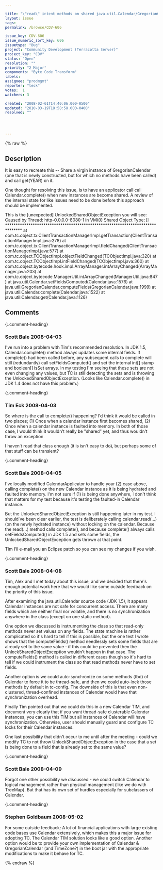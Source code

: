 ```yaml
---

title: "\"read\" intent methods on shared java.util.Calendar/GregorianCalender can throw UnlockedSharedObjectException"
layout: issue
tags: 
permalink: /browse/CDV-606

issue_key: CDV-606
issue_numeric_sort_key: 606
issuetype: "Bug"
project: "Community Development (Terracotta Server)"
project_key: "CDV"
status: "Open"
resolution: ""
priority: "2 Major"
components: "Byte Code Transform"
labels: 
assignee: "prodmgmt"
reporter: "teck"
votes:  1
watchers: 3

created: "2008-02-01T14:40:06.000-0500"
updated: "2010-03-19T18:58:58.000-0400"
resolved: ""




---
```


{% raw %}

## Description

<div markdown="1" class="description">

It is easy to recreate this -- Share a virgin instance of GregorianCalendar (one that is newly constructed, but for which no methods have been called) and call get(YEAR) on it. 

One thought for resolving this issue, is to have an applicator call call Calendar.complete() when new instances are become shared. A review of the internal state for like issues need to be done before this approach should be implemented.

This is the [unexpected] UnlockedSharedObjectException you will see:
    Caused by Thread: http-0.0.0.0-8080-1  in  VM(0)
    Shared Object Type: [I
\*\*\*\*\*\*\*\*\*\*\*\*\*\*\*\*\*\*\*\*\*\*\*\*\*\*\*\*\*\*\*\*\*\*\*\*\*\*\*\*\*\*\*\*\*\*\*\*\*\*\*\*\*\*\*\*\*\*\*\*\*\*\*\*\*\*\*\*\*\*\*\*\*\*\*\*\*\*\*
        at com.tc.object.tx.ClientTransactionManagerImpl.getTransaction(ClientTransactionManagerImpl.java:278)
        at com.tc.object.tx.ClientTransactionManagerImpl.fieldChanged(ClientTransactionManagerImpl.java:577)
        at com.tc.object.TCObjectImpl.objectFieldChanged(TCObjectImpl.java:320)
        at com.tc.object.TCObjectImpl.intFieldChanged(TCObjectImpl.java:360)
        at com.tc.object.bytecode.hook.impl.ArrayManager.intArrayChanged(ArrayManager.java:203)
        at com.tc.object.bytecode.ManagerUtil.intArrayChanged(ManagerUtil.java:847)
        at java.util.Calendar.setFieldsComputed(Calendar.java:1576)
        at java.util.GregorianCalendar.computeFields(GregorianCalendar.java:1999)
        at java.util.Calendar.complete(Calendar.java:1522)
        at java.util.Calendar.get(Calendar.java:1126)


</div>

## Comments


{:.comment-heading}
### **Scott Bale** <span class="date">2008-04-03</span>

<div markdown="1" class="comment">

I've run into a problem with Tim's recommended resolution.  In JDK 1.5, Calendar.complete() method always updates some internal fields.  If complete() had been called before, any subsequent calls to complete will still (redundantly) call setFieldsComputed() and set the internal int[] stamp and boolean[] isSet arrays.  In my testing I'm seeing that these sets are not even changing any values, but TC is still detecting the sets and is throwing the UnlockedSharedObjectException.  (Looks like Calendar.complete() in JDK 1.4 does not have this problem.)

</div>


{:.comment-heading}
### **Tim Eck** <span class="date">2008-04-03</span>

<div markdown="1" class="comment">

So where is the call to complete() happening? I'd think it would be called in two places; (1) Once when a calendar instance first becomes shared, (2) Once when a calendar instance is faulted into memory. In both of those case, I would think it wouldn't really be "shared" yet, and thus wouldn't throw an exception. 

I haven't read that class enough (it is isn't easy to do), but perhaps some of that stuff can be transient? 



</div>


{:.comment-heading}
### **Scott Bale** <span class="date">2008-04-05</span>

<div markdown="1" class="comment">

I've locally modified CalendarApplicator to handle your (2) case above, calling complete() on the new Calendar instance as it is being hydrated and faulted into memory.  I'm not sure if (1) is being done anywhere, I don't think that matters for my test because it's testing the faulted-in Calendar instance.

But the UnlockedSharedObjectException is still happening later in my test.  I should've been clear earlier, the test is deliberately calling calendar.read(...) (on the newly hydrated instance) without locking on the calendar.  Because the read(...) method calls complete(), and because complete() always calls setFieldsComputed() in JDK 1.5 and sets some fields, the UnlockedSharedObjectException gets thrown at that point.

Tim I'll e-mail you an Eclipse patch so you can see my changes if you wish.

</div>


{:.comment-heading}
### **Scott Bale** <span class="date">2008-04-08</span>

<div markdown="1" class="comment">

Tim, Alex and I met today about this issue, and we decided that there's enough potential work here that we would like some outside feedback on the priority of this issue.

After examining the java.util.Calendar source code (JDK 1.5), it appears Calendar instances are not safe for concurrent access.  There are many fields which are neither final nor volatile, and there is no synchronization anywhere in the class (except on one static method).

One option we discussed is instrumenting the class so that read-only methods never set values on any fields.  The state machine is rather complicated so it's hard to tell if this is possible, but the one test I wrote shows that the computeFields() method needlessly sets some fields that are already set to the same value - if this could be prevented then the UnlockSharedObjectException wouldn't happen in that case.   The computeFields() method is called in different cases though so it's hard to tell if we could instrument the class so that read methods never have to set fields.

Another option is we could auto-synchronize on some methods (tbd) of Calendar to force it to be thread-safe, and then we could auto-lock those methods by default in tc-config.  The downside of this is that even non-clustered, thread-confined instances of Calendar would have that synchronization overhead.

Finally Tim pointed out that we could do this in a new Calendar TIM, and document very clearly that if you want thread-safe clusterable Calendar instances, you can use this TIM but all instances of Calendar will have synchronization.  Otherwise, user should manually guard and configure TC locks for their Calendar instances.

One last possibility that didn't occur to me until after the meeting - could we modify TC to not throw UnlockSharedObjectException in the case that a set is being done to a field that is already set to the same value?

</div>


{:.comment-heading}
### **Scott Bale** <span class="date">2008-04-09</span>

<div markdown="1" class="comment">

Forgot one other possibility we discussed - we could switch Calendar to logical management rather than physical management (like we do with TreeMap).  But that has its own set of hurdles especially for subclassers of Calendar.

</div>


{:.comment-heading}
### **Stephen Goldbaum** <span class="date">2008-05-02</span>

<div markdown="1" class="comment">

For some outside feedback: A lot of financial applications with large existing code bases use Calendar extensively, which makes this a major issue for adopting TC.  The Calendar TIM solution looks like a good option.  Another option would be to provide your own implementation of Calendar & GregorianCalendar (and TimeZone?) in the boot jar with the appropriate modifications to make it behave for TC.

</div>



{% endraw %}
